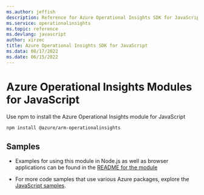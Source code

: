 ```yaml
---
ms.author: jeffish
description: Reference for Azure Operational Insights SDK for JavaScript
ms.service: operationalinsights
ms.topic: reference
ms.devlang: javascript
author: xirzec
title: Azure Operational Insights SDK for JavaScript
ms.data: 08/17/2022
ms.date: 06/15/2022
---
```

# Azure Operational Insights Modules for JavaScript

Use npm to install the Azure Operational Insights module for JavaScript

```bash
npm install @azure/arm-operationalinsights
```

## Samples

* Examples for using this module in Node.js as well as browser applications can be found in the [README for the module](https://www.npmjs.com/package/@azure/arm-operationalinsights)

* For more code samples that use various Azure packages, explore the [JavaScript samples](https://docs.microsoft.com/samples/browse/?languages=javascript).